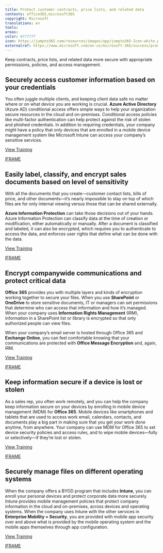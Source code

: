 ```yaml
---
title: Protect customer contracts, price lists, and related data
contexts: office365,microsoft365
copyright: Microsoft
translations: en
tools: 
areas: 
color: #777777
icon: https://jumpto365.com/resources/images/app/jumpto365-Icon-white.png
externalref: https://www.microsoft.com/en-us/microsoft-365/success/productivitylibrary/protect-customer-contracts-price-lists-and-related-data
---
```

Keep contracts, price lists, and related data more secure with appropriate permissions, policies, and access management.


## Securely access customer information based on your credentials

You often juggle multiple clients, and keeping client data safe no matter where or on what device you are working is crucial. **Azure Active Directory** (Azure AD) conditional access offers simple ways to help your organization secure resources in the cloud and on-premises. Conditional access policies like multi-factor authentication can help protect against the risk of stolen and phished credentials. In addition to requiring credentials, your company might have a policy that only devices that are enrolled in a mobile device management system like Microsoft Intune can access your company’s sensitive services.

[View Training](https://support.office.com/article/Azure-Active-Directory-conditional-access-with-the-OneDrive-sync-client-on-Windows-028d73d7-4b86-4ee0-8fb7-9a209434b04e)

[IFRAME](https://www.microsoft.com/en-us/videoplayer/embed/RE1TUcU)

## Easily label, classify, and encrypt sales documents based on level of sensitivity

With all the documents that you create—customer contact lists, bills of price, and other documents—it’s nearly impossible to stay on top of which files are for only internal viewing versus those that can be shared externally.

**Azure Information Protection** can take those decisions out of your hands. Azure Information Protection can classify data at the time of creation or modification, either automatically or manually. After a document is classified and labeled, it can also be encrypted, which requires you to authenticate to access the data, and enforces user rights that define what can be done with the data.

[View Training](https://docs.microsoft.com/enterprise-mobility-security/solutions/infoprotect-secure-classify-scenario)

[IFRAME](https://www.microsoft.com/en-us/videoplayer/embed/RE1UK8U)

## Encrypt companywide communications and protect critical data

**Office 365** provides you with multiple layers and kinds of encryption working together to secure your files. When you use **SharePoint** or **OneDrive** to store sensitive documents, IT or managers can set permissions that determine who can access that information and how it’s managed. When your company uses **Information Rights Management** (IRM), information in a SharePoint list or library is encrypted so that only authorized people can view files.

When your company’s email server is hosted through Office 365 and **Exchange Online**, you can feel comfortable knowing that your communications are protected with **Office Message Encryption** and, again, IRM.

[View Training](https://technet.microsoft.com/library/dn948533.aspx)

[IFRAME](https://www.microsoft.com/en-us/videoplayer/embed/RE1TmqW)

## Keep information secure if a device is lost or stolen

As a sales rep, you often work remotely, and you can help the company keep information secure on your devices by enrolling in mobile device management (MDM) for **Office 365**. Mobile devices like smartphones and tablets that are used to access work email, calendars, contacts, and documents play a big part in making sure that you get your work done anytime, from anywhere. Your company can use MDM for Office 365 to set device security policies and access rules, and to wipe mobile devices—fully or selectively—if they’re lost or stolen.

[View Training](https://support.office.com/article/Enroll-your-mobile-device-in-Office-365-c8ac722d-dcaf-4135-8345-3e6327f5d3c5)

[IFRAME](https://www.microsoft.com/en-us/videoplayer/embed/RE1TucK)

## Securely manage files on different operating systems

When the company offers a BYOD program that includes **Intune**, you can enroll your personal devices and protect corporate data more securely. Intune provides mobile management policies that protect company information in the cloud and on-premises, across devices and operating systems. When the company uses Intune with the other services in **Enterprise Mobility + Security**, you are provided with mobile app security over and above what is provided by the mobile operating system and the mobile apps themselves through app configuration.

[View Training](https://docs.microsoft.com/intune/what-is-intune)

[IFRAME](https://www.microsoft.com/en-us/videoplayer/embed/RE1UKgv)

